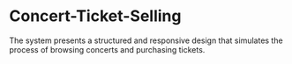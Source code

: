 # Concert-Ticket-Selling
The system presents a structured and responsive design that simulates the process of browsing concerts and purchasing tickets.
